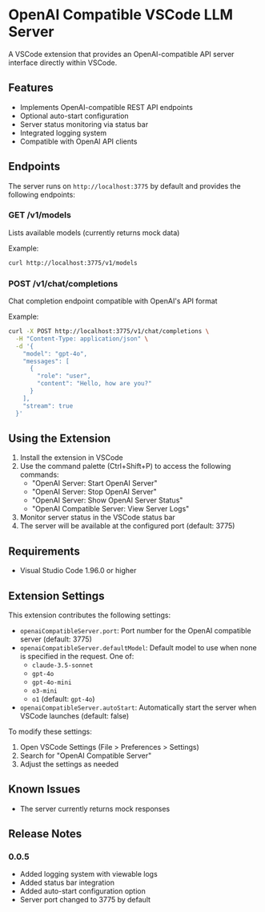 # OpenAI Compatible VSCode LLM Server

A VSCode extension that provides an OpenAI-compatible API server interface directly within VSCode.

## Features

- Implements OpenAI-compatible REST API endpoints
- Optional auto-start configuration
- Server status monitoring via status bar
- Integrated logging system
- Compatible with OpenAI API clients

## Endpoints

The server runs on `http://localhost:3775` by default and provides the following endpoints:

### GET /v1/models
Lists available models (currently returns mock data)

Example:
```bash
curl http://localhost:3775/v1/models
```

### POST /v1/chat/completions
Chat completion endpoint compatible with OpenAI's API format

Example:
```bash
curl -X POST http://localhost:3775/v1/chat/completions \
  -H "Content-Type: application/json" \
  -d '{
    "model": "gpt-4o",
    "messages": [
      {
        "role": "user",
        "content": "Hello, how are you?"
      }
    ],
    "stream": true
  }'
```

## Using the Extension

1. Install the extension in VSCode
2. Use the command palette (Ctrl+Shift+P) to access the following commands:
   - "OpenAI Server: Start OpenAI Server"
   - "OpenAI Server: Stop OpenAI Server"
   - "OpenAI Server: Show OpenAI Server Status"
   - "OpenAI Compatible Server: View Server Logs"
3. Monitor server status in the VSCode status bar
4. The server will be available at the configured port (default: 3775)

## Requirements

- Visual Studio Code 1.96.0 or higher

## Extension Settings

This extension contributes the following settings:

* `openaiCompatibleServer.port`: Port number for the OpenAI compatible server (default: 3775)
* `openaiCompatibleServer.defaultModel`: Default model to use when none is specified in the request. One of:
  - `claude-3.5-sonnet`
  - `gpt-4o`
  - `gpt-4o-mini`
  - `o3-mini`
  - `o1`
  (default: `gpt-4o`)
* `openaiCompatibleServer.autoStart`: Automatically start the server when VSCode launches (default: false)

To modify these settings:
1. Open VSCode Settings (File > Preferences > Settings)
2. Search for "OpenAI Compatible Server"
3. Adjust the settings as needed

## Known Issues

- The server currently returns mock responses

## Release Notes

### 0.0.5

- Added logging system with viewable logs
- Added status bar integration
- Added auto-start configuration option
- Server port changed to 3775 by default
